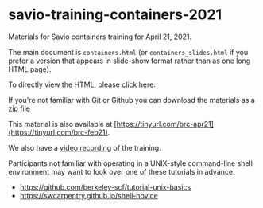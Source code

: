 # savio-training-containers-2021

Materials for Savio containers training for April 21, 2021. 

The main document is `containers.html` (or `containers_slides.html` if you prefer a version that appears in slide-show format rather than as one long HTML page).

To directly view the HTML, please [click here](https://htmlpreview.github.io/?https://github.com/ucb-rit/savio-training-containers-2021/blob/main/containers_slides.html).

If you're not familiar with Git or Github you can download the materials as a [zip file](https://github.com/ucb-rit/savio-training-containers-2021/archive/main.zip)

This material is also available at [https://tinyurl.com/brc-apr21](https://tinyurl.com/brc-feb21).

We also have a [video recording](https://www.youtube.com/watch?v=iQF8nIzUPZk) of the training.

Participants not familiar with operating in a UNIX-style command-line shell environment may want to look over one of these tutorials in advance:

- https://github.com/berkeley-scf/tutorial-unix-basics
- https://swcarpentry.github.io/shell-novice

